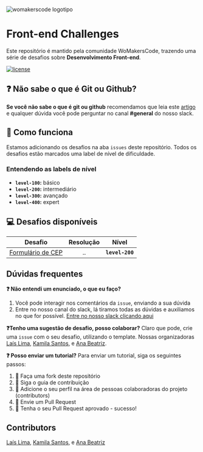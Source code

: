 ![womakerscode logotipo](https://user-images.githubusercontent.com/2198735/80845484-b93d6d80-8bdf-11ea-8f9b-c8b48368ba79.JPG)

# Front-end Challenges
Este repositório é mantido pela comunidade WoMakersCode, trazendo uma série de desafios sobre **Desenvolvimento Front-end**.


[![license](https://img.shields.io/github/license/womakerscode/challenges-front-end.svg)](/license)

## :question: Não sabe o que é Git ou Github?
**Se você não sabe o que é git ou github** recomendamos que leia este [artigo](https://tableless.com.br/tudo-que-voce-queria-saber-sobre-git-e-github-mas-tinha-vergonha-de-perguntar/) e qualquer dúvida você pode perguntar no canal **#general** do nosso slack.

## :thinking: Como funciona
Estamos adicionando os desafios na aba `issues` deste repositório. Todos os desafios estão marcados uma label de nível de dificuldade.

### Entendendo as labels de nível
* **`level-100`:** básico
* **`level-200`:** intermediário
* **`level-300`:** avançado
* **`level-400`:** expert

## :computer: Desafios disponíveis

| Desafio | Resolução | Nível
| ------------- |:-------------:|:-------------:|
|  [Formulário de CEP](https://github.com/WoMakersCode/challenges-front-end/issues/1) | ..  | **`level-200`** |


## Dúvidas frequentes
**:question: Não entendi um enunciado, o que eu faço?**
1. Você pode interagir nos comentários da `issue`, enviando a sua dúvida
2. Entre no nosso canal do slack, lá tiramos todas as dúvidas e auxiliamos no que for possível. [Entre no nosso slack clicando aqui](https://app.slack.com/client/TCPDKMM4Z/CCQ5XKXPX)

**:question:Tenho uma sugestão de desafio, posso colaborar?**
Claro que pode, crie uma `issue` com o seu desafio, utilizando o template. Nossas organizadoras [Laís Lima](https://twitter.com/laislima_dev), [Kamila Santos](https://twitter.com/kamilah_santos), e [Ana Beatriz](https://twitter.com/anabneri).

**:question: Posso enviar um tutorial?**
Para enviar um tutorial, siga os seguintes passos:
1. :fork_and_knife: Faça uma fork deste repositório
2. :hammer: Siga o guia de contribuição
3. :busts_in_silhouette: Adicione o seu perfil na área de pessoas colaboradoras do projeto (contributors)
4. :wrench: Envie um Pull Request
5. :tada: Tenha o seu Pull Request aprovado - sucesso!

## Contributors
[Laís Lima](https://twitter.com/laislima_dev), [Kamila Santos](https://twitter.com/kamilah_santos), e [Ana Beatriz](https://twitter.com/anabneri)
